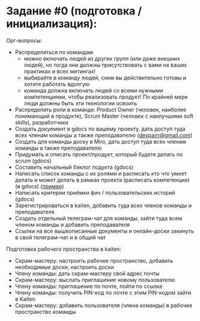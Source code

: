 # Задание #0 (подготовка / инициализация):

Орг-вопросы:
- Распределиться по командам
	- можно включать людей из других групп (или даже внешних людей), но тогда они должны присутствовать с вами на ваших практиках и всех митингах!
	- выбирайте в команду людей, скем вы действительно готовы и хотите работать вдолгую
	- команда должна включать людей со всеми нужными компетенциями, чтобы реализовать продукт! По крайней мере люди должны быть эти технологии освоить
- Распределить роли в команде: Product Owner (человек, наиболее понимающий в продукте), Scrum Master (человек с наилучшими soft skills), разработчики
- Создать докуемент в gdocs по вашему проекту, дать доступ туда всех членам команды а также преподавателю (despairr@gmail.com)
- Создать для команды доску в Miro, дать доступ туда всех членам команды а также преподавателю
- Придумать и описать проект/продукт, который будете делать по scrum (gdocs)
- Составить начальный бэклог подукта (gdocs)
- Написать список команды с их ролями и расписать кто что умеет делать и может делать в рамках проекта (расписать компетенции) (в gdocs) ([пример](https://miro.com/app/board/o9J_lzyzARI=/?invite_link_id=26675202443))
- Написать критерии приёмки фич / пользовательских историй (gdocs)
- Зарегистрироваться в kaiten, добавить туда всех членов команды и преподавателя 
- Создать отдельный телеграм-чат для команды, зайти туда всем членом команды и добавить преподавателя
- Ссылки на все вышеописанные документы и онлайн-доски закинуть в свой телеграм-чат и в общий чат

Подготовка рабочего пространства в kaiten:
- Скрам-мастеру: настроить рабочее пространство, добавить необходимые доски, настроить доски
- Члену команды: дать скрам-мастеру свой адрес почты
- Скрам-мастеру: выслать приглашение новому пользователю
- Члену команды: приглашение по почте, пойти по ссылке
- Члену команды: получить PIN-код по почте с этим PIN-кодом зайти в Kaiten
- Скрам-мастеру: добавить пользователя (члена команды) в рабочее пространство команды
